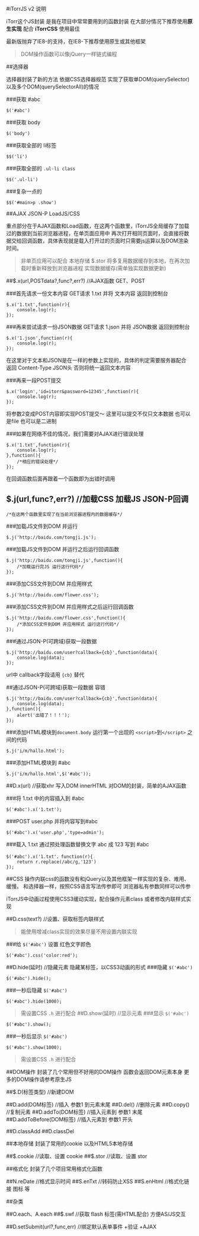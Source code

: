 #iTorrJS v2 说明

iTorr这个JS封装 是我在项目中常常要用到的函数封装 在大部分情况下推荐使用**原生实现**
配合 **iTorrCSS** 使用最佳

最新版抛弃了IE8-的支持，在IE8-下推荐使用原生或其他框架

> DOM操作函数可以像jQuery一样链式编程



##选择器 

选择器封装了新的方法 依据CSS选择器规范
实现了获取单DOM(querySelector)以及多个DOM(querySelectorAll)的情况


###获取 #abc

    $('#abc')

###获取 body

    $('body')

###获取全部的 li标签

    $$('li')

###获取全部的 `.ul-li class`

    $$('.ul-li')

###复杂一点的

    $$('#main>p .show')


##AJAX JSON-P LoadJS/CSS 

重点部分在于AJAX函数和Load函数，在这两个函数里，iTorrJS全局缓存了加载过的数据到当前浏览器进程，在单页面应用中 再次打开相同页面时，会直接将数据交给回调函数，具体表现就是载入打开过的页面时只需要js运算以及DOM渲染时间。

> 非单页应用可以配合 本地存储 $.stor 将多复用数据缓存到本地，在再次加载时重新释放到浏览器进程 实现数据缓存(需单独实现数据更新)

##$.x(url,POSTdata?,func?,err?) //AJAX函数 GET、POST


###首先请求一份文本内容
GET请求 1.txt 并将 文本内容 返回到控制台

    $.x('1.txt',function(r){
    	console.log(r);
    });

###再来尝试请求一份JSON数据
GET请求 1.json 并将 JSON数据 返回到控制台

    $.x('1.json',function(r){
    	console.log(r);
    });

在这里对于文本和JSON是在一样的参数上实现的，具体的判定需要服务器配合 返回 Content-Type JSON头
否则将统一返回文本内容

###再来一段POST提交

    $.x('login','id=itorr&password=12345',function(r){
    	console.log(r);
    });

将参数2变成POST内容即实现POST提交～ 这里可以提交不仅只文本数据 也可以是file 也可以是二进制

###如果在网络不佳的情况，我们需要对AJAX进行错误处理

    $.x('1.txt',function(r){
    	console.log(r);
    },function(){
    	/*相应的错误处理*/
    });

在回调函数后面再跟着一个函数即为出错时调用

## $.j(url,func?,err?) //加载CSS 加载JS JSON-P回调
    /*在这两个函数里实现了在当前浏览器进程内的数据缓存*/

###加载JS文件到DOM 并运行

    $.j('http://baidu.com/tongji.js');

###加载JS文件到DOM 并运行之后运行回调函数

    $.j('http://baidu.com/tongji.js',function(){
    	/*加载运行完JS 运行这行代码*/
    });

###添加CSS文件到DOM 并应用样式

    $.j('http://baidu.com/flower.css');

###添加CSS文件到DOM 并应用样式之后运行回调函数

    $.j('http://baidu.com/flower.css',function(){
    	/*添加CSS文件到DOM 并应用样式 运行这行代码*/
    });

###通过JSON-P(可跨域)获取一段数据

    $.j('http://baidu.com/user?callback={cb}',function(data){
    	console.log(data);
    });

url中 callback字段请用 `{cb}` 替代

##通过JSON-P(可跨域)获取一段数据 容错

    $.j('http://baidu.com/user?callback={cb}',function(data){
    	console.log(data);
    },function(){
    	alert('出错了！！！');
    });

###添加HTML模块到`document.body` 运行第一个出现的 `<script>`到`</script>` 之间的代码

    $.j('i/m/hallo.html');

###添加HTML模块到 #abc

    $.j('i/m/hallo.html',$('#abc'));



##D.x(url) //获取xhr 写入DOM innerHTML 
 对DOM的封装，简单的AJAX函数

###将 1.txt 中的内容插入到 #abc

    $('#abc').x('1.txt');


###POST user.php 并将内容写到#abc

    $('#abc').x('user.php','type=admin');


###载入 1.txt 通过预处理函数替换文字 abc 成 123 写到 #abc

    $('#abc').x('1.txt'，function(r){
    	return r.replace(/abc/g,'123')
    });

##CSS
操作内联css的函数没有和jQuery以及其他框架一样实现的复杂、难用、缓慢。
和选择器一样，按照CSS语言写法传参即可 浏览器私有参数同样可以传参

iTorrJS中动画过程使用CSS3缓动实现，配合操作元素class 或者修改内联样式实现


##D.css(text?) //设置、获取标签内联样式

> 能使用增减class实现的效果尽量不用设置内联实现

###给 `$('#abc')` 设置 红色文字颜色

    $('#abc').css('color:red');

##D.hide(延时) //隐藏元素
隐藏某标签，以CSS3动画的形式
###隐藏 `$('#abc')` 

    $('#abc').hide();
    
###一秒后隐藏 `$('#abc')` 

    $('#abc').hide(1000);
    
> 需设置CSS `.h` 进行配合
##D.show(延时) //显示元素
###显示 `$('#abc')` 

    $('#abc').show();
    

###一秒后显示 `$('#abc')` 

    $('#abc').show(1000);
    
> 需设置CSS `.h` 进行配合

##DOM操作
封装了几个常用但不好用的DOM操作
函数会返回DOM元素本身 更多的DOM操作请参考原生JS

##$.D(标签类型) //新建DOM

##D.add(DOM标签) //插入 参数1 到元素末尾
##D.del() //删除元素
##D.copy() //复制元素
##D.addTo(DOM标签) //插入元素到 参数1 末尾
##D.addToBefore(DOM标签) //插入元素到 参数1 开头

##D.classAdd
##D.classDel


##本地存储
封装了常用的cookie 以及HTML5本地存储

##$.cookie //读取、设置 cookie
##$.stor //读取、设置 stor

##格式化
封装了几个项目常用格式化函数

##N.reDate //格式显示时间
##S.enTxt //转码防止XSS
##S.enHtml //格式化链接 图标 等


##杂类

##O.each、A.each
##$.swf //获取 flash 标签(需HTML配合) 方便AS/JS交互

##D.setSubmit(url?,func,err) //绑定默认表单事件 +验证 +AJAX




